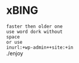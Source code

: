 # xBING
<code>faster then older one</code><br>
<code>use word dork without space</code><br>
<code>or use</code><br>
<code>inurl:+wp-admin++site:+in</code><br>
./enjoy
